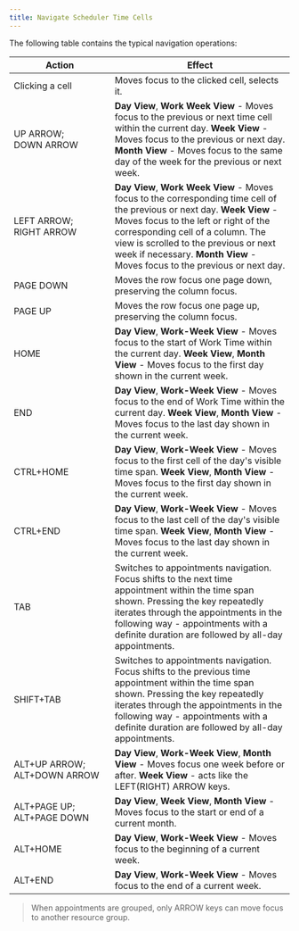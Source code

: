 ```yaml
---
title: Navigate Scheduler Time Cells
---
```

The following table contains the typical navigation operations:

| Action | Effect |
|---|---|
| Clicking a cell | Moves focus to the clicked cell, selects it. |
| UP&nbsp;ARROW; DOWN&nbsp;ARROW | **Day View**, **Work Week View** - Moves focus to the previous or next time cell within the current day. **Week View**  - Moves focus to the previous or next day. **Month View** - Moves focus to the same day of the week for the previous or next week. |
| LEFT&nbsp;ARROW; RIGHT&nbsp;ARROW | **Day View**, **Work Week View** - Moves focus to the corresponding time cell of the previous or next day. **Week View** - Moves focus to the left or right of the corresponding cell of a column. The view is scrolled to the previous or next week if necessary. **Month View** - Moves focus to the previous or next day. |
| PAGE&nbsp;DOWN | Moves the row focus one page down, preserving the column focus. |
| PAGE&nbsp;UP | Moves the row focus one page up, preserving the column focus. |
| HOME | **Day View**, **Work-Week View** - Moves focus to the start of Work Time within the current day. **Week View**, **Month View** - Moves focus to the first day shown in the current week. |
| END | **Day View**, **Work-Week View** - Moves focus to the end of Work Time within the current day. **Week View**, **Month View** - Moves focus to the last day shown in the current week. |
| CTRL+HOME | **Day View**, **Work-Week View** - Moves focus to the first cell of the day's visible time span. **Week View**, **Month View** - Moves focus to the first day shown in the current week. |
| CTRL+END | **Day View**, **Work-Week View** - Moves focus to the last cell of the day's visible time span. **Week View**, **Month View** - Moves focus to the last day shown in the current week. |
| TAB | Switches to appointments navigation. Focus shifts to the next time appointment within the time span shown. Pressing the key repeatedly iterates through the appointments in the following way - appointments with a definite duration are followed by all-day appointments. |
| SHIFT+TAB | Switches to appointments navigation. Focus shifts to the previous time appointment within the time span shown. Pressing the key repeatedly iterates through the appointments in the following way - appointments with a definite duration are followed by all-day appointments. |
| ALT+UP&nbsp;ARROW; ALT+DOWN&nbsp;ARROW | **Day View**, **Work-Week View**, **Month View** - Moves focus one week before or after. **Week View** - acts like the LEFT(RIGHT) ARROW keys. |
| ALT+PAGE&nbsp;UP; ALT+PAGE&nbsp;DOWN | **Day View**, **Week View**, **Month View** - Moves focus to the start or end of a current month. |
| ALT+HOME | **Day View**, **Work-Week View** - Moves focus to the beginning of a current week. |
| ALT+END | **Day View**, **Work-Week View** - Moves focus to the end of a current week. |

> When appointments are grouped, only ARROW keys can move focus to another resource group.